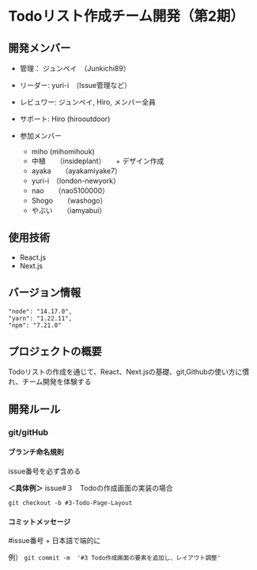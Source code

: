 # Todoリスト作成チーム開発（第2期）
## 開発メンバー
- 管理： ジュンペイ　（Junkichi89）
- リーダー: yuri-i　（Issue管理など）
- レビュワー: ジュンペイ, Hiro, メンバー全員
- サポート: Hiro (hirooutdoor)

- 参加メンバー
  - miho (mihomihouk)
  - 中植　　（insideplant）　　+ デザイン作成
  - ayaka　　（ayakamiyake7）
  - yuri-i　（london-newyork）
  - nao　　（nao5100000）
  - Shogo　　（washogo）
  - やぶい　　（iamyabui）

## 使用技術
- React.js
- Next.js

## バージョン情報

```
"node": "14.17.0",
"yarn": "1.22.11",
"npm": "7.21.0"
```

## プロジェクトの概要

Todoリストの作成を通じて、React、Next.jsの基礎、git,Githubの使い方に慣れ、チーム開発を体験する

## 開発ルール

### git/gitHub

#### ブランチ命名規則
  issue番号を必ず含める
  
  **＜具体例＞**
  issue#３　Todoの作成画面の実装の場合
  
  `git checkout -b #3-Todo-Page-Layout`

#### コミットメッセージ

 #issue番号 + 日本語で端的に 
  
例）
`git commit -m  '#3 Todo作成画面の要素を追加し、レイアウト調整' `
